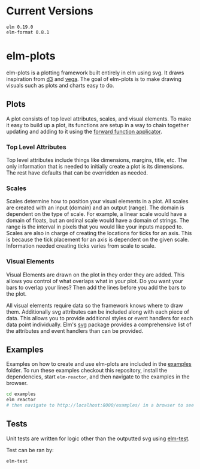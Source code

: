 # Current Versions
```
elm 0.19.0
elm-format 0.8.1
```

# elm-plots
elm-plots is a plotting framework built entirely in elm using svg. It draws inspiration from [d3](https://github.com/mbostock/d3) and [vega](https://github.com/vega/vega). The goal of elm-plots is to make drawing visuals such as plots and charts easy to do.

## Plots
A plot consists of top level attributes, scales, and visual elements. To make it easy to build up a plot, its functions are setup in a way to chain together updating and adding to it using the [forward function applicator](http://package.elm-lang.org/packages/elm-lang/core/latest/Basics#|>).

### Top Level Attributes
Top level attributes include things like dimensions, margins, title, etc. The only information that is needed to initially create a plot is its dimensions. The rest have defaults that can be overridden as needed.

### Scales
Scales determine how to position your visual elements in a plot. All scales are created with an input (domain) and an output (range). The domain is dependent on the type of scale. For example, a linear scale would have a domain of floats, but an ordinal scale would have a domain of strings. The range is the interval in pixels that you would like your inputs mapped to. Scales are also in charge of creating the locations for ticks for an axis. This is because the tick placement for an axis is dependent on the given scale. Information needed creating ticks varies from scale to scale.

### Visual Elements
Visual Elements are drawn on the plot in they order they are added. This allows you control of what overlaps what in your plot. Do you want your bars to overlap your lines? Then add the lines before you add the bars to the plot.

All visual elements require data so the framework knows where to draw them. Additionally svg attributes can be included along with each piece of data. This allows you to provide additional styles or event handlers for each data point individually. Elm's [svg](http://package.elm-lang.org/packages/elm-lang/svg/latest/) package provides a comprehensive list of the attributes and event handlers than can be provided.

## Examples
Examples on how to create and use elm-plots are included in the [examples](examples/) folder. To run these examples checkout this repository, install the dependencies, start `elm-reactor`, and then navigate to the examples in the browser.

``` bash
cd examples
elm reactor
# then navigate to http://localhost:8000/examples/ in a browser to see all examples in action
```

## Tests
Unit tests are written for logic other than the outputted svg using [elm-test](https://github.com/elm-community/elm-test).

Test can be ran by:

``` bash
elm-test
```
